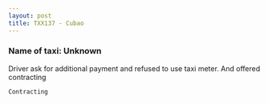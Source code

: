 ```yaml
---
layout: post
title: TXX137 - Cubao
---
```


### Name of taxi: Unknown

Driver ask for additional payment and refused to use taxi meter. And offered contracting

```Contracting```
